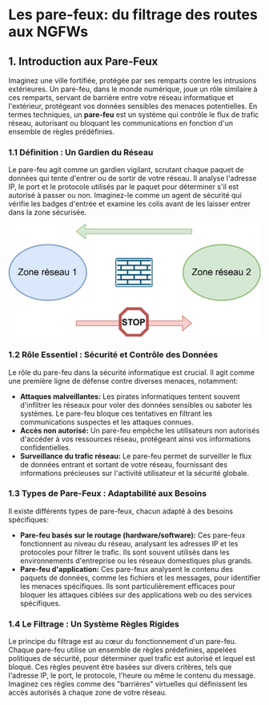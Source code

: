 # Les pare-feux: du filtrage des routes aux NGFWs

## 1. Introduction aux Pare-Feux

Imaginez une ville fortifiée, protégée par ses remparts contre les intrusions extérieures. Un pare-feu, dans le monde numérique, joue un rôle similaire à ces remparts, servant de barrière entre votre réseau informatique et l'extérieur,  protégeant vos données sensibles des menaces potentielles. En termes techniques, un **pare-feu** est un système qui contrôle le flux de trafic réseau, autorisant ou bloquant les communications en fonction d'un ensemble de règles prédéfinies. 

### 1.1 **Définition : Un Gardien du Réseau**

Le pare-feu agit comme un gardien vigilant, scrutant chaque paquet de données qui tente d'entrer ou de sortir de votre réseau. Il analyse l'adresse IP, le port et le protocole utilisés par le paquet pour déterminer s'il est autorisé à passer ou non. Imaginez-le comme un agent de sécurité qui vérifie les badges d'entrée et examine les colis avant de les laisser entrer dans la zone sécurisée.

<img src="https://raw.githubusercontent.com/No-Name-Academy/Networking-for-noobs/refs/heads/main/2-3-Firewalling/Sources/01-001.svg">

### 1.2 **Rôle Essentiel : Sécurité et Contrôle des Données**

Le rôle du pare-feu dans la sécurité informatique est crucial. Il agit comme une première ligne de défense contre diverses menaces, notamment:

* **Attaques malveillantes:** Les pirates informatiques tentent souvent d'infiltrer les réseaux pour voler des données sensibles ou saboter les systèmes. Le pare-feu bloque ces tentatives en filtrant les communications suspectes et les attaques connues.
* **Accès non autorisé:** Un pare-feu empêche les utilisateurs non autorisés d'accéder à vos ressources réseau, protégeant ainsi vos informations confidentielles.
* **Surveillance du trafic réseau:** Le pare-feu permet de surveiller le flux de données entrant et sortant de votre réseau, fournissant des informations précieuses sur l'activité utilisateur et la sécurité globale.

### 1.3 **Types de Pare-Feux : Adaptabilité aux Besoins**

Il existe différents types de pare-feux, chacun adapté à des besoins spécifiques:

* **Pare-feu basés sur le routage (hardware/software):** Ces pare-feux fonctionnent au niveau du réseau, analysant les adresses IP et les protocoles pour filtrer le trafic. Ils sont souvent utilisés dans les environnements d'entreprise ou les réseaux domestiques plus grands.
* **Pare-feu d'application:** Ces pare-feux analysent le contenu des paquets de données, comme les fichiers et les messages, pour identifier les menaces spécifiques. Ils sont particulièrement efficaces pour bloquer les attaques ciblées sur des applications web ou des services spécifiques.


### 1.4 **Le Filtrage : Un Système Règles Rigides**

Le principe du filtrage est au cœur du fonctionnement d'un pare-feu. Chaque pare-feu utilise un ensemble de règles prédefinies, appelées politiques de sécurité, pour déterminer quel trafic est autorisé et lequel est bloqué. Ces règles peuvent être basées sur divers critères, tels que l'adresse IP, le port, le protocole, l'heure ou même le contenu du message. Imaginez ces règles comme des "barrières" virtuelles qui définissent les accès autorisés à chaque zone de votre réseau.



